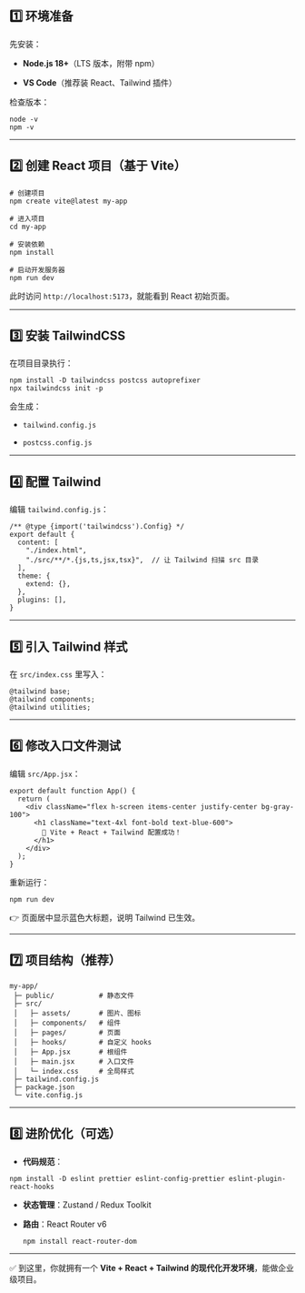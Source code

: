 

## 1️⃣ 环境准备

先安装：

- **Node.js 18+**（LTS 版本，附带 npm）
    
- **VS Code**（推荐装 React、Tailwind 插件）
    

检查版本：

```
node -v
npm -v

```

---

## 2️⃣ 创建 React 项目（基于 Vite）

```
# 创建项目
npm create vite@latest my-app

# 进入项目
cd my-app

# 安装依赖
npm install

# 启动开发服务器
npm run dev

```

此时访问 `http://localhost:5173`，就能看到 React 初始页面。

---

## 3️⃣ 安装 TailwindCSS

在项目目录执行：

```
npm install -D tailwindcss postcss autoprefixer
npx tailwindcss init -p

```

会生成：

- `tailwind.config.js`
    
- `postcss.config.js`
    

---

## 4️⃣ 配置 Tailwind

编辑 `tailwind.config.js`：

```
/** @type {import('tailwindcss').Config} */
export default {
  content: [
    "./index.html",
    "./src/**/*.{js,ts,jsx,tsx}",  // 让 Tailwind 扫描 src 目录
  ],
  theme: {
    extend: {},
  },
  plugins: [],
}

```

---

## 5️⃣ 引入 Tailwind 样式

在 `src/index.css` 里写入：

```
@tailwind base;
@tailwind components;
@tailwind utilities;

```

---

## 6️⃣ 修改入口文件测试

编辑 `src/App.jsx`：

```
export default function App() {
  return (
    <div className="flex h-screen items-center justify-center bg-gray-100">
      <h1 className="text-4xl font-bold text-blue-600">
        🚀 Vite + React + Tailwind 配置成功！
      </h1>
    </div>
  );
}

```

重新运行：

`npm run dev`

👉 页面居中显示蓝色大标题，说明 Tailwind 已生效。

---

## 7️⃣ 项目结构（推荐）

```
my-app/
 ├─ public/           # 静态文件
 ├─ src/
 │   ├─ assets/       # 图片、图标
 │   ├─ components/   # 组件
 │   ├─ pages/        # 页面
 │   ├─ hooks/        # 自定义 hooks
 │   ├─ App.jsx       # 根组件
 │   ├─ main.jsx      # 入口文件
 │   └─ index.css     # 全局样式
 ├─ tailwind.config.js
 ├─ package.json
 └─ vite.config.js

```

---

## 8️⃣ 进阶优化（可选）

- **代码规范**：
    
```
npm install -D eslint prettier eslint-config-prettier eslint-plugin-react-hooks
```    
- **状态管理**：Zustand / Redux Toolkit
    
- **路由**：React Router v6
    
    `npm install react-router-dom`
    

---

✅ 到这里，你就拥有一个 **Vite + React + Tailwind 的现代化开发环境**，能做企业级项目。